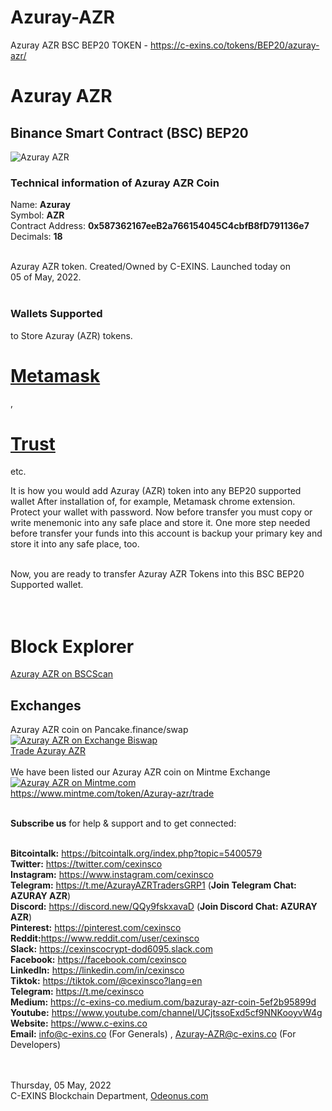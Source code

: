 
# Azuray-AZR
Azuray AZR BSC BEP20 TOKEN - https://c-exins.co/tokens/BEP20/azuray-azr/

<h1>Azuray AZR</h1>
<h2>Binance Smart Contract (BSC) BEP20</h2>
<img src="https://c-exins.co/lnkimages/Azuray-AZR-logo-200x200.png" alt="Azuray AZR" title="Azuray AZR" /> <br />


<h3>Technical information of Azuray AZR Coin</h3>

Name: <b>Azuray</b> <br />
Symbol: <b>AZR</b> <br />
Contract Address: <b>0x587362167eeB2a766154045C4cbfB8fD791136e7</b> <br />
Decimals: <b>18</b> <br /> <br />

Azuray AZR token. Created/Owned by C-EXINS. Launched today on <br />
05 of May, 2022. <br />
 <br />

<h3>Wallets Supported</h3> to Store Azuray (AZR) tokens. <br />


<h1><a href="https://microsoftedge.microsoft.com/addons/detail/metamask/ejbalbakoplchlghecdalmeeeajnimhm?hl=en-US" title="Azuray AZR on Metamask">Metamask</a></h1>, <h1><a href="https://trustwallet.com/dl/apk" title="Azuray AZR on Trust Wallet">Trust</a></h1> etc.


It is how you would add Azuray (AZR) token into any BEP20 supported wallet 
After installation of, for example, Metamask chrome extension. Protect your wallet with password. Now before transfer
you must copy or write menemonic into any safe place and store it. One more step needed before transfer your funds into
this account is backup your primary key and store it into any safe place, too. <br /> <br />

Now, you are ready to transfer Azuray AZR Tokens into this BSC BEP20 Supported wallet. <br /> <br /> <br />



<h1>Block Explorer</h1>
<a href="https://bscscan.com/token/0x587362167eeB2a766154045C4cbfB8fD791136e7" title="Azuray AZR block explorer">Azuray AZR on BSCScan</a>



<h2>Exchanges</h2>
Azuray AZR coin on Pancake.finance/swap <br />
<a href="https://exchange.biswap.org/pool#/swap?outputCurrency=0x587362167eeB2a766154045C4cbfB8fD791136e7" title="Trade Azuray AZR on Exchange Biswap">
<img src="https://c-exins.co/tokens/BEP20/azuray-azr/images/exchange-biswap-org.png" alt="Azuray AZR on Exchange Biswap" title="Azuray AZR on Exchange Biswap" /> <br/>
Trade Azuray AZR</a> <br/> <br />
We have been listed our Azuray AZR coin on Mintme Exchange <br/>
<a href="https://www.mintme.com/token/Azuray-azr/invite" title="Azuray AZR on Mintme"><img src="https://www.c-exins.co/tokens/BEP20/azuray-azy/images/mintme-exchange.png" alt="Azuray AZR on Mintme.com" title="Azuray AZR on Mintme.com"/></a> <br/>
<a href="https://www.mintme.com/token/Azuray-azr/invite" title="Trade Azuray AZR">https://www.mintme.com/token/Azuray-azr/trade</a><br/><br/>

<b>Subscribe us</b> for help & support and to get connected:<br/><br/>

<b>Bitcointalk:</b> https://bitcointalk.org/index.php?topic=5400579 <br/>
<b>Twitter:</b> https://twitter.com/cexinsco <br/>
<b>Instagram:</b> https://www.instagram.com/cexinsco <br/>
<b>Telegram:</b> https://t.me/AzurayAZRTradersGRP1 (<b>Join Telegram Chat: AZURAY AZR</b>) <br/>
<b>Discord:</b> https://discord.new/QQy9fskxavaD (<b>Join Discord Chat: AZURAY AZR</b>) <br/>
<b>Pinterest:</b> https://pinterest.com/cexinsco <br/>
<b>Reddit:</b>https://www.reddit.com/user/cexinsco <br/>
<b>Slack:</b> https://cexinscocrypt-dod6095.slack.com <br/>
<b>Facebook:</b> https://facebook.com/cexinsco <br/>
<b>LinkedIn:</b> https://linkedin.com/in/cexinsco <br/>
<b>Tiktok:</b> https://tiktok.com/@cexinsco?lang=en <br/>
<b>Telegram:</b> https://t.me/cexinsco <br/>
<b>Medium:</b> https://c-exins-co.medium.com/bazuray-azr-coin-5ef2b95899d <br/>
<b>Youtube:</b> https://www.youtube.com/channel/UCjtssoExd5cf9NNKooyvW4g <br/>
<b>Website:</b> https://www.c-exins.co <br/>
<b>Email:</b> info@c-exins.co (For Generals) , Azuray-AZR@c-exins.co (For Developers) <br/> <br/> <br/>


Thursday, 05 May, 2022 <br/>
C-EXINS Blockchain Department, <a href="http://Odeonus.com" title="Odeonus.com">Odeonus.com</a> <br/>


